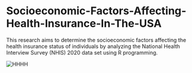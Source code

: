 # Socioeconomic-Factors-Affecting-Health-Insurance-In-The-USA
This research aims to determine the socioeconomic factors affecting the health insurance status of individuals by analyzing the National Health Interview Survey (NHIS) 2020 data set using R programming.



![HHHH](https://user-images.githubusercontent.com/52173060/155669407-1b13babc-fcc9-4a75-ab44-5e374ade7449.jpg)
